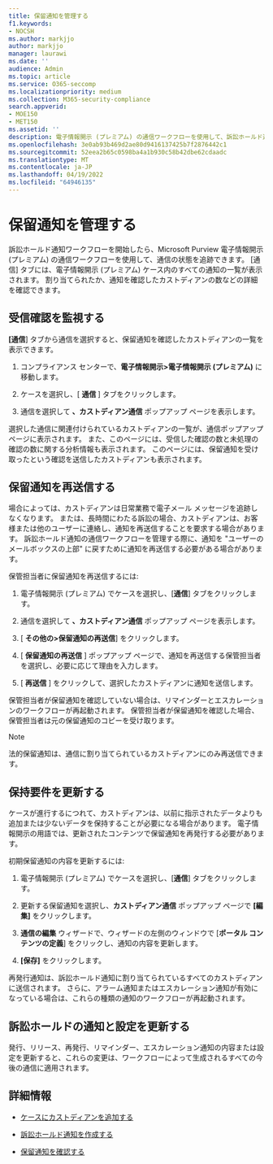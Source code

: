 ```yaml
---
title: 保留通知を管理する
f1.keywords:
- NOCSH
ms.author: markjjo
author: markjjo
manager: laurawi
ms.date: ''
audience: Admin
ms.topic: article
ms.service: O365-seccomp
ms.localizationpriority: medium
ms.collection: M365-security-compliance
search.appverid:
- MOE150
- MET150
ms.assetid: ''
description: 電子情報開示 (プレミアム) の通信ワークフローを使用して、訴訟ホールド通知の状態を追跡し、必要に応じて更新して再送信します。
ms.openlocfilehash: 3e0ab93b469d2ae80d9416137425b7f2876442c1
ms.sourcegitcommit: 52eea2b65c0598ba4a1b930c58b42dbe62cdaadc
ms.translationtype: MT
ms.contentlocale: ja-JP
ms.lasthandoff: 04/19/2022
ms.locfileid: "64946135"
---
```

# <a name="manage-hold-notifications"></a>保留通知を管理する

訴訟ホールド通知ワークフローを開始したら、Microsoft Purview 電子情報開示 (プレミアム) の通信ワークフローを使用して、通信の状態を追跡できます。 [通信] タブには、電子情報開示 (プレミアム) ケース内のすべての通知の一覧が表示されます。 割り当てられたか、通知を確認したカストディアンの数などの詳細を確認できます。

## <a name="monitor-acknowledgments"></a>受信確認を監視する

**[通信**] タブから通信を選択すると、保留通知を確認したカストディアンの一覧を表示できます。 

1. コンプライアンス センターで、**電子情報開示>電子情報開示 (プレミアム)** に移動します。

2. ケースを選択し、[ **通信** ] タブをクリックします。

3. 通信を選択して **、カストディアン通信** ポップアップ ページを表示します。

選択した通信に関連付けられているカストディアンの一覧が、通信ポップアップ ページに表示されます。 また、このページには、受信した確認の数と未処理の確認の数に関する分析情報も表示されます。 このページには、保留通知を受け取ったという確認を送信したカストディアンも表示されます。

## <a name="re-send-a-hold-notice"></a>保留通知を再送信する

場合によっては、カストディアンは日常業務で電子メール メッセージを追跡しなくなります。 または、長時間にわたる訴訟の場合、カストディアンは、お客様または他のユーザーに連絡し、通知を再送信することを要求する場合があります。 訴訟ホールド通知の通信ワークフローを管理する際に、通知を "ユーザーのメールボックスの上部" に戻すために通知を再送信する必要がある場合があります。

保管担当者に保留通知を再送信するには:

1. 電子情報開示 (プレミアム) でケースを選択し、[**通信**] タブをクリックします。

2. 通信を選択して **、カストディアン通信** ポップアップ ページを表示します。

3. [ **その他の>保留通知の再送信**] をクリックします。

4. [ **保留通知の再送信** ] ポップアップ ページで、通知を再送信する保管担当者を選択し、必要に応じて理由を入力します。

5. [ **再送信** ] をクリックして、選択したカストディアンに通知を送信します。

保管担当者が保留通知を確認していない場合は、リマインダーとエスカレーションのワークフローが再起動されます。 保管担当者が保留通知を確認した場合、保管担当者は元の保留通知のコピーを受け取ります。

> [!NOTE]
> 法的保留通知は、通信に割り当てられているカストディアンにのみ再送信できます。 

## <a name="update-preservation-requirements"></a>保持要件を更新する
  
ケースが進行するにつれて、カストディアンは、以前に指示されたデータよりも追加または少ないデータを保持することが必要になる場合があります。 電子情報開示の用語では、更新されたコンテンツで保留通知を再発行する必要があります。

初期保留通知の内容を更新するには:

1. 電子情報開示 (プレミアム) でケースを選択し、[**通信**] タブをクリックします。

2. 更新する保留通知を選択し、**カストディアン通信** ポップアップ ページで **[編集]** をクリックします。

3. **通信の編集** ウィザードで、ウィザードの左側のウィンドウで [**ポータル コンテンツの定義**] をクリックし、通知の内容を更新します。

4. **[保存]** をクリックします。

再発行通知は、訴訟ホールド通知に割り当てられているすべてのカストディアンに送信されます。 さらに、アラーム通知またはエスカレーション通知が有効になっている場合は、これらの種類の通知のワークフローが再起動されます。

## <a name="update-legal-hold-notifications-and-settings"></a>訴訟ホールドの通知と設定を更新する

発行、リリース、再発行、リマインダー、エスカレーション通知の内容または設定を更新すると、これらの変更は、ワークフローによって生成されるすべての今後の通信に適用されます。

## <a name="more-information"></a>詳細情報

- [ケースにカストディアンを追加する](add-custodians-to-case.md)

- [訴訟ホールド通知を作成する](create-hold-notification.md)

- [保留通知を確認する](acknowledge-hold-notification.md)
